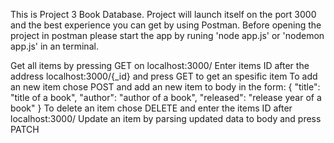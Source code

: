 This is Project 3 Book Database. Project will launch itself on the port 3000 and the best experience you can get by using Postman. Before opening the project in postman please start the app by runing 'node app.js' or 'nodemon app.js' in an terminal.

Get all items by pressing GET on localhost:3000/
Enter items ID after the address localhost:3000/{_id} and press GET to get an spesific item
To add an new item chose POST and add an new item to body in the form: { "title": "title of a book", "author": "author of a book", "released": "release year of a book" }
To delete an item chose DELETE and enter the items ID after localhost:3000/
Update an item by parsing updated data to body and press PATCH